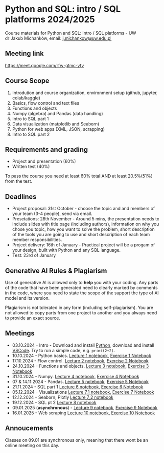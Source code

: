 # Python and SQL: intro / SQL platforms 2024/2025
Course materials for Python and SQL: intro / SQL platforms - UW\
dr Jakub Michańków, email: j.michankow@uw.edu.pl

## Meeting link
https://meet.google.com/rfw-gtmc-ytv

## Course Scope

1. Introdution and course organization, environment setup (github, jupyter, colab/kaggle)
2. Basics, flow control and text files
3. Functions and objects
4. Numpy (algebra) and Pandas (data handling)
5. Intro to SQL part 1
6. Data visualization (matplotlib and Seaborn)
7. Python for web apps (XML, JSON, scrapping)
8. Intro to SQL part 2

## Requirements and grading
- Project and presentation (60%)
- Written test (40%)
  
To pass the course you need at least 60% total AND at least 20.5%(51%) from the test.

## Deadlines
- Project proposal: 31st October - choose the topic and and members of your team (3-4 people), send via email.
- Presetations: 28th November - Around 5 mins, the presentation needs to include slides with title page (including authors), information on why you chose you topic, how you want to solve the problem, short description of the tools you are going to use and short description of each team member responsibilities.
- Project delivery: 16th of January - Practical project will be a progam of your design, built with Python and any SQL language.
- Test: 23rd of January

## Generative AI Rules & Plagiarism

Use of generative AI is allowed only to **help** you with your coding. Any parts of the code that have been generated need to clearly marked by comments in the code, where you need to state the scope of the support the type of AI model and its version.

Plagiarism is not tolerated in any form (including self-plagiarism). You are not allowed to copy parts from one project to another and you always need to provide an exact source.

## Meetings
- 03.10.2024 - Intro - Download and install [Python](https://www.python.org/downloads/), download and install [VSCode](https://code.visualstudio.com/download). Try to run a simple code, e.g. `print(2+2)`.
- 10.10.2024 - Python basics. [Lecture 1 notebook](https://github.com/glowform/intro_python_sql_2024/blob/main/notebooks/01_Python_basics.ipynb), [Exercise 1 Notebook](https://github.com/glowform/intro_python_sql_2024/blob/main/exercises/ex_01.ipynb)
- 17.10.2024 - Flow control. [Lecture 2 notebook](https://github.com/glowform/intro_python_sql_2024/blob/main/notebooks/02_Memory_flow_control.ipynb), [Exercise 2 Notebook](https://github.com/glowform/intro_python_sql_2024/blob/main/exercises/ex_02.ipynb)
- 24.10.2024 - Functions and objects. [Lecture 3 notebook](https://github.com/glowform/intro_python_sql_2024/blob/main/notebooks/03_Functions_and_Objects.ipynb), [Exercise 3 Notebook](https://github.com/glowform/intro_python_sql_2024/blob/main/exercises/ex_03.ipynb)
- 31.10.2024 - Numpy. [Lecture 4 notebook](https://github.com/glowform/intro_python_sql_2024/blob/main/notebooks/04_NumPy.ipynb), [Exercise 4 Notebook](https://github.com/glowform/intro_python_sql_2024/blob/main/exercises/ex_04.ipynb)
- 07 & 14.11.2024 - Pandas. [Lecture 5 notebook](https://github.com/glowform/intro_python_sql_2024/blob/main/notebooks/05_Pandas.ipynb), [Exercise 5 Notebook](https://github.com/glowform/intro_python_sql_2024/blob/main/exercises/ex_05.ipynb)
- 21.11.2024 - SQL part 1 [Lecture 6 notebook](https://github.com/glowform/intro_python_sql_2024/blob/main/notebooks/06_SQL_python.ipynb), [Exercise 6 Notebook](https://github.com/glowform/intro_python_sql_2024/blob/main/exercises/ex_06.ipynb)
- 05.12.2024 - Visualizations [Lecture 7_1 notebook](https://github.com/glowform/intro_python_sql_2024/blob/main/notebooks/07_1_intro_visual.ipynb), [Exercise 7 Notebook](https://github.com/glowform/intro_python_sql_2024/blob/main/exercises/ex_07.ipynb)
- 12.12.2024 - Seaborn, Plotly [Lecture 7_2 notebook](https://github.com/glowform/intro_python_sql_2024/blob/main/notebooks/07_2_intro_visual_seaborn.ipynb)
- 19.12.2024 - SQL pt 2 [Lecture 8 notebook](https://github.com/glowform/intro_python_sql_2024/blob/main/notebooks/08_SQLIntro_part2.ipynb)
- 09.01.2025 (**asynchronous**) -  [Lecture 9 notebook](https://github.com/glowform/intro_python_sql_2024/blob/main/notebooks/09_Webb_apps_with_Python_-_Bottle.ipynb), [Exercise 9 Notebook](https://github.com/glowform/intro_python_sql_2024/blob/main/exercises/ex_09_simple_web_app.ipynb)
- 16.01.2025 - Web scraping [Lecture 10 notebook](https://github.com/glowform/intro_python_sql_2024/blob/main/notebooks/10_JSON_XML_and_Webscrapping.ipynb), [Exercise 10 Notebook](https://github.com/glowform/intro_python_sql_2024/blob/main/exercises/ex_10.ipynb)


## Annoucements

Classes on 09.01 are synchronous only, meaning that there wont be an online meeting on this day.
